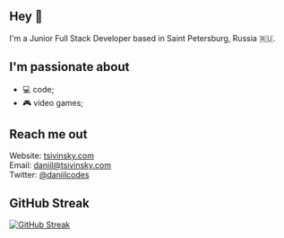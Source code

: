 ## Hey :wave:

I'm a Junior Full Stack Developer based in Saint Petersburg, Russia :ru:.

## I'm passionate about

- 💻 code;
- 🎮 video games;

## Reach me out

Website: [tsivinsky.com](https://tsivinsky.com)<br />
Email: [daniil@tsivinsky.com](mailto:daniil@tsivinsky.com)<br />
Twitter: [@daniilcodes](https://twitter.com/daniilcodes)

## GitHub Streak

[![GitHub Streak](https://github-readme-streak-stats.herokuapp.com?user=tsivinsky&theme=ayu-mirage&hide_border=true)](https://git.io/streak-stats)
